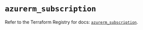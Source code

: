 # `azurerm_subscription`

Refer to the Terraform Registry for docs: [`azurerm_subscription`](https://registry.terraform.io/providers/hashicorp/azurerm/4.31.0/docs/resources/subscription).
